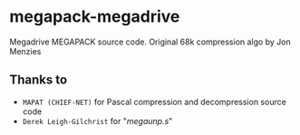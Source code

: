 # megapack-megadrive
Megadrive MEGAPACK source code. Original 68k compression algo by Jon Menzies

## Thanks to
- `МАРАТ (CHIEF-NET)` for Pascal compression and decompression source code
- `Derek Leigh-Gilchrist` for "*megaunp.s*"
